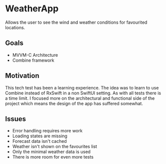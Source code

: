 # WeatherApp

Allows the user to see the wind and weather conditions for favourited locations.

## Goals

* MVVM-C Architecture
* Combine framework

## Motivation

This tech test has been a learning experience. The idea was to learn to use Combine instead of RxSwift in a non SwiftUI setting. As with all tests there is a time limit. I focused more on the architectural and functional side of the project which means the design of the app has suffered somewhat.

## Issues

* Error handling requires more work
* Loading states are missing
* Forecast data isn't cached
* Weather isn't shown on the favourites list
* Only the minimal weather data is used
* There is more room for even more tests